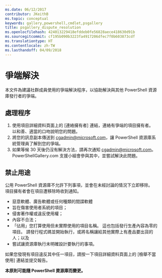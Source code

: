 ```yaml
---
ms.date: 06/12/2017
contributor: JKeithB
ms.topic: conceptual
keywords: gallery,powershell,cmdlet,psgallery
title: psgallery_dispute_resolution
ms.openlocfilehash: 424013229418efddeb0fe56828aece418630d91b
ms.sourcegitcommit: cf195b090b3223fa4917206dfec7f0b603873cdf
ms.translationtype: HT
ms.contentlocale: zh-TW
ms.lasthandoff: 04/09/2018
---
```

# <a name="dispute-resolution"></a>爭端解決

本文件為建議社群成員使用的爭端解決程序，以協助解決與其他 PowerShell 資源庫發行者的爭端。

## <a name="process"></a>處理程序

1. 使用項目詳細資料頁面上的 [連絡擁有者] 連結，連絡有爭端的項目擁有者。
以和善、適當的口吻說明您的問題。
2. 將您的訊息副本傳送到 [cgadmin@microsoft.com](mailto:cgadmin@microsoft.com)，讓 PowerShell 資源庫系統管理員了解到您的爭端。
3. 如果等候 30 天後仍沒有解決方法，請再次通知 [cgadmin@microsoft.com](mailto:cgadmin@microsoft.com)。
PowerShellGallery.com 支援小組會參與其中，並嘗試解決此問題。


## <a name="prohibited-use"></a>禁止用途

公用 PowerShell 資源庫不允許下列事項，並會在未經討論的情況下立即移除。  項目擁有者會在項目遭移除時收到通知。

- 惡意軟體、廣告軟體或任何種類的間諜軟體
- 旨在傷害使用者系統的項目；
- 侵害著作權或違反使用權；
- 內容不合法；
- 「佔用」您打算使用但未實際使用的項目名稱。 這也包括發行生產內容為零的項目。
請發行程式碼並開始執行，或將名稱讓給其他實際上有產品要出貨的人；以及
- 嘗試讓資源庫執行未明確設計要執行的事項。


如果您發現有項目違反其中任一項目，請按一下項目詳細資料頁面上的 [檢舉不當使用] 連結並提交報告。

**本原則可能隨 PowerShell 資源庫而變更。**